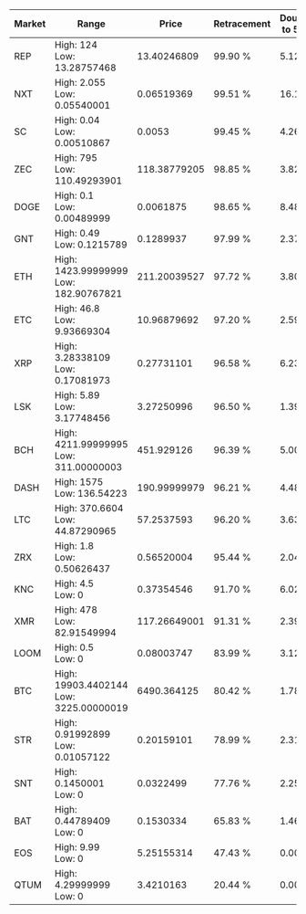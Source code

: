 | Market | Range | Price| Retracement | Doubles to 50% |
| --- | --- | --- | --- | --- |
| REP | High: 124<br />Low: 13.28757468 | 13.40246809 | 99.90 % | 5.12 |
| NXT | High: 2.055<br />Low: 0.05540001 | 0.06519369 | 99.51 % | 16.19 |
| SC | High: 0.04<br />Low: 0.00510867 | 0.0053 | 99.45 % | 4.26 |
| ZEC | High: 795<br />Low: 110.49293901 | 118.38779205 | 98.85 % | 3.82 |
| DOGE | High: 0.1<br />Low: 0.00489999 | 0.0061875 | 98.65 % | 8.48 |
| GNT | High: 0.49<br />Low: 0.1215789 | 0.1289937 | 97.99 % | 2.37 |
| ETH | High: 1423.99999999<br />Low: 182.90767821 | 211.20039527 | 97.72 % | 3.80 |
| ETC | High: 46.8<br />Low: 9.93669304 | 10.96879692 | 97.20 % | 2.59 |
| XRP | High: 3.28338109<br />Low: 0.17081973 | 0.27731101 | 96.58 % | 6.23 |
| LSK | High: 5.89<br />Low: 3.17748456 | 3.27250996 | 96.50 % | 1.39 |
| BCH | High: 4211.99999995<br />Low: 311.00000003 | 451.929126 | 96.39 % | 5.00 |
| DASH | High: 1575<br />Low: 136.54223 | 190.99999979 | 96.21 % | 4.48 |
| LTC | High: 370.6604<br />Low: 44.87290965 | 57.2537593 | 96.20 % | 3.63 |
| ZRX | High: 1.8<br />Low: 0.50626437 | 0.56520004 | 95.44 % | 2.04 |
| KNC | High: 4.5<br />Low: 0 | 0.37354546 | 91.70 % | 6.02 |
| XMR | High: 478<br />Low: 82.91549994 | 117.26649001 | 91.31 % | 2.39 |
| LOOM | High: 0.5<br />Low: 0 | 0.08003747 | 83.99 % | 3.12 |
| BTC | High: 19903.4402144<br />Low: 3225.00000019 | 6490.364125 | 80.42 % | 1.78 |
| STR | High: 0.91992899<br />Low: 0.01057122 | 0.20159101 | 78.99 % | 2.31 |
| SNT | High: 0.1450001<br />Low: 0 | 0.0322499 | 77.76 % | 2.25 |
| BAT | High: 0.44789409<br />Low: 0 | 0.1530334 | 65.83 % | 1.46 |
| EOS | High: 9.99<br />Low: 0 | 5.25155314 | 47.43 % | 0.00 |
| QTUM | High: 4.29999999<br />Low: 0 | 3.4210163 | 20.44 % | 0.00 |
